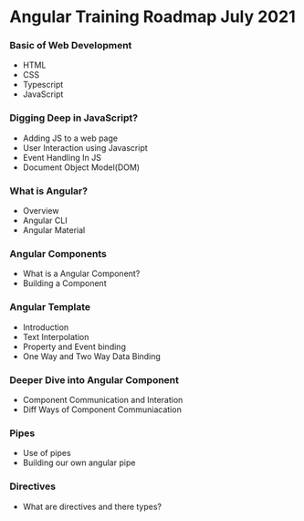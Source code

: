 # Angular Training Roadmap July 2021
### Basic of Web Development
- HTML
- CSS
- Typescript
- JavaScript

### Digging Deep in JavaScript?
- Adding JS to a web page
- User Interaction using Javascript
- Event Handling In JS
- Document Object Model(DOM)

### What is Angular?
- Overview
- Angular CLI
- Angular Material

### Angular Components
- What is a Angular Component?
- Building a Component

### Angular Template
- Introduction
- Text Interpolation
- Property and Event binding
- One Way and Two Way Data Binding

### Deeper Dive into Angular Component
- Component Communication and Interation
- Diff Ways of Component Communiacation

### Pipes
- Use of pipes
- Building our own angular pipe

### Directives
- What are directives and there types?

